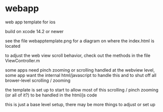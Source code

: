 # webapp
web app template for ios

build on xcode 14.2 or newer

see the file webapptemplate.png for a diagram on where the index.html is located

to adjust the web view scroll behavior, check out the methods in the file ViewController.m

some apps need pinch zooming or scrolling handled at the webview level, some app want
the internal html/javascript to handle this and to shut off all brower-level scrolling / zooming

the template is set up to start to allow most of this scrolling / pinch zooming 
(or all of it?) to be handled in the html/js code

this is just a base level setup, there may be more things to adjust or set up
